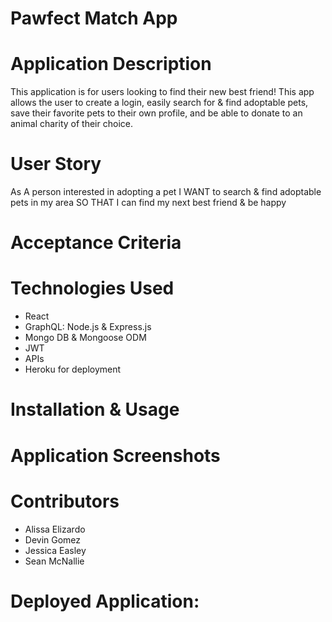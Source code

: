 # Pawfect Match App

# Application Description
This application is for users looking to find their new best friend! This app allows the user to create a login, easily search for & find adoptable pets, save their favorite pets to their own profile, and be able to donate to an animal charity of their choice.

# User Story
As A person interested in adopting a pet
I WANT to search & find adoptable pets in my area
SO THAT I can find my next best friend & be happy

# Acceptance Criteria


# Technologies Used
* React
* GraphQL: Node.js & Express.js
* Mongo DB & Mongoose ODM
* JWT
* APIs
* Heroku for deployment

# Installation & Usage

# Application Screenshots

# Contributors
* Alissa Elizardo
* Devin Gomez
* Jessica Easley
* Sean McNallie

# Deployed Application: 
